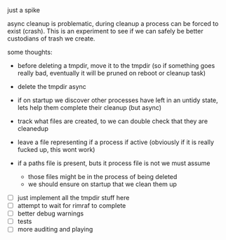 just a spike

async cleanup is problematic, during cleanup a process can be forced to exist
(crash). This is an experiment to see if we can safely be better custodians of
trash we create.

some thoughts:

* before deleting a tmpdir, move it to the tmpdir (so if something goes really
  bad, eventually it will be pruned on reboot or cleanup task)
* delete the tmpdir async
* if on startup we discover other processes have left in an untidy state, lets
  help them complete their cleanup (but async)

* track what files are created, to we can double check that they are cleanedup
* leave a file representing if a process if active (obviously if it is really
  fucked up, this wont work)
* if a paths file is present, buts it process file is not we must assume
  * those files might be in the process of being deleted
  * we should ensure on startup that we clean them up

- [ ] just implement all the tmpdir stuff here
- [ ] attempt to wait for rimraf to complete
- [ ] better debug warnings
- [ ] tests
- [ ] more auditing and playing
